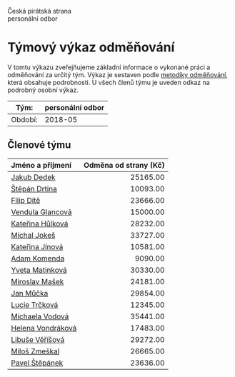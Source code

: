 Česká pirátská strana  
personální odbor

Týmový výkaz odměňování
===========================

V tomtu výkazu zveřejňujeme základní informace o vykonané práci a odměňování
za určitý tým. Výkaz je sestaven podle [metodiky odměňování][metodika],
která obsahuje podrobnosti. U všech členů týmu je uveden odkaz na podrobný osobní výkaz.

Tým:                     | personální odbor
-----------------------  | --------------------
Období:                  | 2018-05

Členové týmu
--------------

| Jméno a příjmení                        |   Odměna od strany (Kč) |
|:----------------------------------------|------------------------:|
| [Jakub Dedek](jakub-dedek/)             |                25165.00 |
| [Štěpán Drtina](stepan-drtina/)         |                10093.00 |
| [Filip Dítě](filip-dite/)               |                23666.00 |
| [Vendula Glancová](vendula-glancova/)   |                15000.00 |
| [Kateřina Hůlková](katerina-hulkova/)   |                28232.00 |
| [Michal Jokeš](michal-jokes/)           |                33727.00 |
| [Kateřina Jínová](katerina-jinova/)     |                10581.00 |
| [Adam Komenda](adam-komenda/)           |                 9090.00 |
| [Yveta Matinková](yveta-matinkova/)     |                30330.00 |
| [Miroslav Mašek](miroslav-masek/)       |                24181.00 |
| [Jan Můčka](jan-mucka/)                 |                29854.00 |
| [Lucie Trčková](lucie-trckova/)         |                12345.00 |
| [Michaela Vodová](michaela-vodova/)     |                35441.00 |
| [Helena Vondráková](helena-vondrakova/) |                17483.00 |
| [Libuše Věříšová](libuse-verisova/)     |                29272.00 |
| [Miloš Zmeškal](milos-zmeskal/)         |                26665.00 |
| [Pavel Štěpánek](pavel-stepanek/)       |                23636.00 |


[metodika]: https://redmine.pirati.cz/projects/po/wiki/Odmenovani

